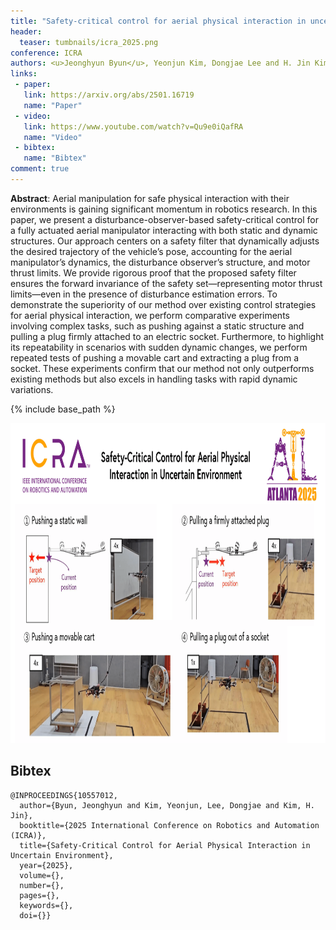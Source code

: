 ```yaml
---
title: "Safety-critical control for aerial physical interaction in uncertain environment"
header:
  teaser: tumbnails/icra_2025.png
conference: ICRA
authors: <u>Jeonghyun Byun</u>, Yeonjun Kim, Dongjae Lee and H. Jin Kim
links:
 - paper:
   link: https://arxiv.org/abs/2501.16719
   name: "Paper"
 - video:
   link: https://www.youtube.com/watch?v=Qu9e0iQafRA
   name: "Video"
 - bibtex: 
   name: "Bibtex"
comment: true
---
```


**Abstract**: Aerial manipulation for safe physical interaction with their environments is gaining significant momentum in robotics research. In this paper, we present a disturbance-observer-based safety-critical control for a fully actuated aerial manipulator interacting with both static and dynamic structures. Our approach centers on a safety filter that dynamically adjusts the desired trajectory of the vehicle’s pose, accounting for the aerial manipulator’s dynamics, the disturbance observer’s structure, and motor thrust limits. We provide rigorous proof that the proposed safety filter ensures the forward invariance of the safety set—representing motor thrust limits—even in the presence of disturbance estimation errors. To demonstrate the superiority of our method over existing control strategies for aerial physical interaction, we perform comparative experiments involving complex tasks, such as pushing against a static structure and pulling a plug firmly attached to an electric socket. Furthermore, to highlight its repeatability in scenarios with sudden dynamic changes, we perform repeated tests of pushing a movable cart and extracting a plug from a socket. These experiments confirm that our method not only outperforms existing methods but also excels in handling tasks with rapid dynamic variations.

{% include base_path %}

<center><img src="/images/tumbnails/icra_2025.png" width="735" height="512"></center>


## Bibtex <a id="bibtex"></a>
```
@INPROCEEDINGS{10557012,
  author={Byun, Jeonghyun and Kim, Yeonjun, Lee, Dongjae and Kim, H. Jin},
  booktitle={2025 International Conference on Robotics and Automation (ICRA)}, 
  title={Safety-Critical Control for Aerial Physical Interaction in Uncertain Environment}, 
  year={2025},
  volume={},
  number={},
  pages={},
  keywords={},
  doi={}}
```
